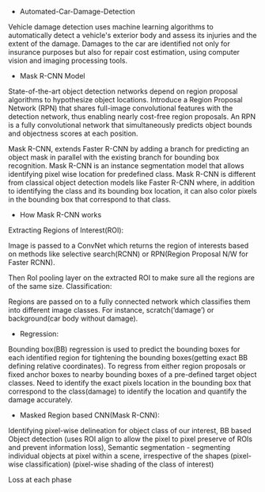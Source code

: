 * Automated-Car-Damage-Detection

Vehicle damage detection uses machine learning algorithms to automatically detect a vehicle's exterior body and assess its injuries and the extent of the damage. Damages to the car are identified not only for insurance purposes but also for repair cost estimation, using computer vision and imaging processing tools.



* Mask R-CNN Model

State-of-the-art object detection networks depend on region proposal algorithms to hypothesize object locations. Introduce a Region Proposal Network (RPN) that shares full-image convolutional features with the detection network, thus enabling nearly cost-free region proposals. An RPN is a fully convolutional network that simultaneously predicts object bounds and objectness scores at each position.

Mask R-CNN, extends Faster R-CNN by adding a branch for predicting an object mask in parallel with the existing branch for bounding box recognition. Mask R-CNN is an instance segmentation model that allows identifying pixel wise location for predefined class. Mask R-CNN is different from classical object detection models like Faster R-CNN where, in addition to identifying the class and its bounding box location, it can also color pixels in the bounding box that correspond to that class.



* How Mask R-CNN works

Extracting Regions of Interest(ROI):

Image is passed to a ConvNet which returns the region of interests based on methods like selective search(RCNN) or RPN(Region Proposal N/W for Faster RCNN).

Then RoI pooling layer on the extracted ROI to make sure all the regions are of the same size.
Classification:

Regions are passed on to a fully connected network which classifies them into different image classes. For instance, scratch(‘damage’) or background(car body without damage).


* Regression:

Bounding box(BB) regression is used to predict the bounding boxes for each identified region for tightening the bounding boxes(getting exact BB defining relative coordinates).
To regress from either region proposals or fixed anchor boxes to nearby bounding boxes of a pre-defined target object classes.
Need to identify the exact pixels location in the bounding box that correspond to the class(damage) to identify the location and quantify the damage accurately.

* Masked Region based CNN(Mask R-CNN):

Identifying pixel-wise delineation for object class of our interest, BB based Object detection (uses ROI align to allow the pixel to pixel preserve of ROIs and prevent information loss), Semantic segmentation - segmenting individual objects at pixel within a scene, irrespective of the shapes (pixel-wise classification) (pixel-wise shading of the class of interest)


Loss at each phase




 
